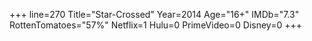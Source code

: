 +++
line=270
Title="Star-Crossed"
Year=2014
Age="16+"
IMDb="7.3"
RottenTomatoes="57%"
Netflix=1
Hulu=0
PrimeVideo=0
Disney=0
+++

